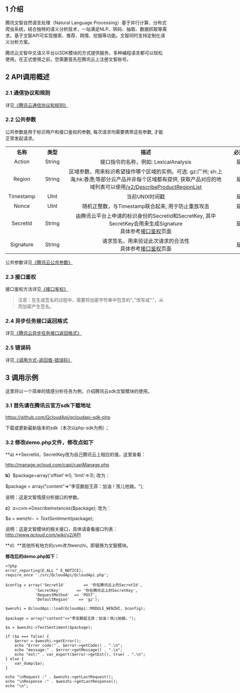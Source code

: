 ## 1 介绍

腾讯文智自然语言处理（Natural Language Processing）基于并行计算、分布式爬虫系统，结合独特的语义分析技术，一站满足NLP、转码、抽取、数据抓取等需求。基于文智API可实现搜索、推荐、舆情、挖掘等功能。文智同时支持定制化语义分析方案。

腾讯云文智中文语义平台以SDK模块的方式提供服务，多种编程语言都可以轻松使用。在正式使用之前，您需要首先在腾讯云上注册文智账号。

## 2 API调用概述

### 2.1 通信协议和规则

  详见[《腾讯云通信协议和规则》](http://www.qcloud.com/doc/api/307/%E8%AF%B7%E6%B1%82%E7%BB%93%E6%9E%84)
	
### 2.2 公共参数

  公共参数是用于标识用户和接口鉴权的参数, 每次请求均需要携带这些参数, 才能正常发起请求。
	
<table style="width:771px">
	<tbody>
		<tr>
			<th style="text-align: center; width: 87px;"><strong>名称</strong></th>
			<th style="text-align: center; width: 75px;"><strong>类型</strong></th>
			<th style="text-align: center; width: 509px;"><strong>描述</strong></th>
			<th style="text-align: center; width: 76px;"><strong>必选</strong></th>
		</tr>
		<tr>
			<td style="text-align: center; width: 87px;">Action</td>
			<td style="text-align: center; width: 75px;">String</td>
			<td style="text-align: center; width: 509px;">接口指令的名称，例如: LexicalAnalysis</td>
			<td style="text-align: center; width: 76px;">是</td>
		</tr>
		<tr>
			<td style="text-align: center; width: 87px;">Region</td>
			<td style="text-align: center; width: 75px;">String</td>
			<td style="text-align: center; width: 509px;">区域参数，用来标识希望操作哪个区域的实例。可选: gz:广州; sh:上海;hk:香港;等部分云产品并非每个区域都有提供, 获取产品对应的地域列表可以使用<a href="http://www.qcloud.com/wiki/v2/DescribeProductRegionList" target="_blank">/v2/DescribeProductRegionList</a></td>
			<td style="text-align: center; width: 76px;">是</td>
		</tr>
		<tr>
			<td style="text-align: center; width: 87px;">Timestamp</td>
			<td style="text-align: center; width: 75px;">UInt</td>
			<td style="text-align: center; width: 509px;">当前UNIX时间戳</td>
			<td style="text-align: center; width: 76px;">是</td>
		</tr>
		<tr>
			<td style="text-align: center; width: 87px;">Nonce</td>
			<td style="text-align: center; width: 75px;">UInt</td>
			<td style="text-align: center; width: 509px;">随机正整数，与Timestamp联合起来, 用于防止重放攻击</td>
			<td style="text-align: center; width: 76px;">是</td>
		</tr>
		<tr>
			<td style="text-align: center; width: 87px;">SecretId</td>
			<td style="text-align: center; width: 75px;">String</td>
			<td style="text-align: center; width: 509px;">由腾讯云平台上申请的标识身份的SecretId和SecretKey, 其中SecretKey会用来生成Signature<br />
			具体参考<a href="http://www.qcloud.com/wiki/%E6%8E%A5%E5%8F%A3%E9%89%B4%E6%9D%83" target="_blank">接口鉴权</a>页面</td>
			<td style="text-align: center; width: 76px;">是</td>
		</tr>
		<tr>
			<td style="text-align: center; width: 87px;">Signature</td>
			<td style="text-align: center; width: 75px;">String</td>
			<td style="text-align: center; width: 509px;">请求签名，用来验证此次请求的合法性<br />
			具体参考<a href="http://www.qcloud.com/wiki/%E6%8E%A5%E5%8F%A3%E9%89%B4%E6%9D%83" target="_blank">接口鉴权</a>页面</td>
			<td style="text-align: center; width: 76px;">是</td>
		</tr>
	</tbody>
</table>



  公共参数详见[《腾讯云公共参数》](http://www.qcloud.com/wiki/%E5%85%AC%E5%85%B1%E5%8F%82%E6%95%B0)
	
### 2.3 接口鉴权

接口鉴权方法详见[《接口鉴权》](http://www.qcloud.com/doc/api/307/%E6%8E%A5%E5%8F%A3%E9%89%B4%E6%9D%83)
>注意：在生成签名的过程中，需要将加密字符串中包含的“_”改写成“.”，从而加密产生签名。

### 2.4 异步任务接口返回格式

  详见[《腾讯云异步任务接口返回格式》](http://www.qcloud.com/doc/api/307/%E5%BC%82%E6%AD%A5%E4%BB%BB%E5%8A%A1%E6%8E%A5%E5%8F%A3%E8%BF%94%E5%9B%9E%E6%A0%BC%E5%BC%8F)
	
### 2.5 错误码

  详见[《调用方式-返回值-错误码》](http://www.qcloud.com/doc/api/307/%E9%94%99%E8%AF%AF%E7%A0%81)
	
## 3 调用示例

这里将以一个简单的情感分析任务为例，介绍腾讯云sdk文智模块的使用。

### 3.1 首先请在腾讯云官方sdk下载地址

https://github.com/QcloudApi/qcloudapi-sdk-php

下载或更新最新版本的sdk（本次以php-sdk为例）；

### 3.2 修改demo.php文件，修改点如下

**a) **SecretId，SecretKey改为自己腾讯云上相应的值，这里查看：

http://manage.qcloud.com/capi/capiManage.php

**b）**$package=array('offset'=>0, 'limit'=>3); 改为：

$package = array("content"=>"李亚鹏挺王菲：加油！孩儿他娘。");
	
说明：这是文智情感分析接口的参数。

**c）**$a=$cvm->DescribeInstances($package); 改为：

$a = $wenzhi->TextSentiment($package); 

  说明：这是文智模块的相关接口，具体请查看接口列表：
  http://www.qcloud.com/wiki/v2/API
	
**d）**其他所有地方的$cvm改为$wenzhi，即替换为文智模块。

**修改后的demo.php如下：**

```
<?php
error_reporting(E_ALL ^ E_NOTICE);
require_once './src/QcloudApi/QcloudApi.php';

$config = array('SecretId'        => '你在腾讯云上的SecretId',
             'SecretKey'       => '你在腾讯云上的SecretKey',
             'RequestMethod'  => 'POST',
             'DefaultRegion'    => 'gz');

$wenzhi = QcloudApi::load(QcloudApi::MODULE_WENZHI, $config);

$package = array("content"=>"李亚鹏挺王菲：加油！孩儿他娘。");

$a = $wenzhi->TextSentiment($package);

if ($a === false) {
    $error = $wenzhi->getError();
    echo "Error code:" . $error->getCode() . ".\n";
    echo "message:" . $error->getMessage() . ".\n";
    echo "ext:" . var_export($error->getExt(), true) . ".\n";
} else {
    var_dump($a);
}

echo "\nRequest :" . $wenzhi->getLastRequest();
echo "\nResponse :" . $wenzhi->getLastResponse();
echo "\n";
```